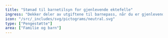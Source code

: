 ```yaml
---
title: "Stønad til barnetilsyn for gjenlevende ektefelle"
ingress: "Dekker deler av utgiftene til barnepass, når du er gjenlevende ektefelle som er alene om omsorgen for barnet ditt og er i arbeid."
icon: "/src/_includes/svg/pictograms/neutral.svg"
type: ["Pengestøtte"]
area: ["Familie og barn"]
---
```

